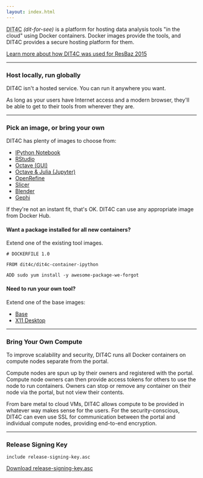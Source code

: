 ```yaml
---
layout: index.html
---
```


<abbr title="Data Intensive Tools for the Cloud">DIT4C</abbr> _(dit-for-see)_ is a platform for hosting data analysis tools "in the cloud" using Docker containers. Docker images provide the tools, and DIT4C provides a secure hosting platform for them.

[Learn more about how DIT4C was used for ResBaz 2015](resbaz.html)

---

### Host locally, run globally

DIT4C isn't a hosted service. You can run it anywhere you want.

As long as your users have Internet access and a modern browser, they'll be able to get to their tools from wherever they are.

---

### Pick an image, or bring your own

DIT4C has plenty of images to choose from:

 * [IPython Notebook][dit4c-container-ipython]
 * [RStudio][dit4c-container-rstudio]
 * [Octave (GUI)][dit4c-container-octave]
 * [Octave & Julia (Jupyter)][dit4c-container-jupyter]
 * [OpenRefine][dit4c-container-openrefine]
 * [Slicer][dit4c-container-slicer]
 * [Blender][dit4c-container-blender]
 * [Gephi][dit4c-container-gephi]

If they're not an instant fit, that's OK. DIT4C can use any appropriate image from Docker Hub.

#### Want a package installed for all new containers?

Extend one of the existing tool images.

```
# DOCKERFILE 1.0

FROM dit4c/dit4c-container-ipython

ADD sudo yum install -y awesome-package-we-forgot

```

#### Need to run your own tool?

Extend one of the base images:

 * [Base][dit4c-container-base]
 * [X11 Desktop][dit4c-container-x11]

---

### Bring Your Own Compute

To improve scalability and security, DIT4C runs all Docker containers on compute nodes separate from the portal.

Compute nodes are spun up by their owners and registered with the portal. Compute node owners can then provide access tokens for others to use the node to run containers. Owners can stop or remove any container on their node via the portal, but not view their contents.

From bare metal to cloud VMs, DIT4C allows compute to be provided in whatever way makes sense for the users. For the security-conscious, DIT4C can even use
SSL for communication between the portal and individual compute nodes, providing end-to-end encryption.

---

### Release Signing Key

```
include release-signing-key.asc
```
[Download release-signing-key.asc](./release-signing-key.asc)

[dit4c-container-base]: https://hub.docker.com/r/dit4c/dit4c-container-base/
[dit4c-container-blender]: https://hub.docker.com/r/dit4c/dit4c-container-blender/
[dit4c-container-gephi]: https://hub.docker.com/r/dit4c/dit4c-container-gephi/
[dit4c-container-ipython]: https://hub.docker.com/r/dit4c/dit4c-container-ipython/
[dit4c-container-jupyter]: https://hub.docker.com/r/dit4c/dit4c-container-jupyter/
[dit4c-container-octave]: https://hub.docker.com/r/dit4c/dit4c-container-octave/
[dit4c-container-openrefine]: https://hub.docker.com/r/dit4c/dit4c-container-openrefine/
[dit4c-container-rstudio]: https://hub.docker.com/r/dit4c/dit4c-container-rstudio/
[dit4c-container-slicer]: https://hub.docker.com/r/dit4c/dit4c-container-slicer/
[dit4c-container-x11]: https://hub.docker.com/r/dit4c/dit4c-container-x11/
